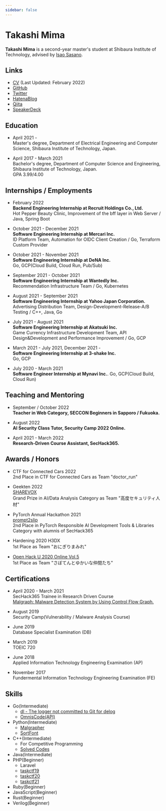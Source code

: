 ```yaml
---
sidebar: false
---
```


# Takashi Mima
**Takashi Mima** is a second-year master's student at Shibaura Institute of Technology, advised by [Isao Sasano](http://www.sic.shibaura-it.ac.jp/~sasano/index.html).


## Links
- [CV](https://docs.google.com/document/d/1WapjZUwRj9J3aBemjO3ONKrPcrY3uf9G7Fgy1vZ3G2w/edit?usp=sharing) (Last Updated: February 2022)  
- [GitHub](https://github.com/task4233)  
- [Twitter](https://twitter.com/task4233)  
- [HatenaBlog](https://task4233.hatenablog.com/)  
- [Qiita](https://qiita.com/task4233)  
- [SpeakerDeck](https://speakerdeck.com/task4233)  

## Education
- April 2021 -  
Master's degree, Department of Electrical Engineering and Computer Science, Shibaura Institute of Technology, Japan.  

- April 2017 - March 2021  
Bachelor's degree, Department of Computer Science and Engineering, Shibaura Institute of Technology, Japan.  
GPA 3.99/4.00  

## Internships / Employments
- February 2022  
**Backend Engineering Internship at Recruit Holdings Co., Ltd.**  
Hot Pepper Beauty Clinic, Improvement of the bff layer in Web Server / Java, Spring Boot

- October 2021 - December 2021  
**Software Engineering Internship at Mercari Inc.**  
ID Platform Team, Automation for OIDC Client Creation / Go, Terraform Custom Provider  

- October 2021 - November 2021  
**Software Engineering Internship at DeNA Inc.**  
Go, GCP(Cloud Build, Cloud Run, Pub/Sub)  

- September 2021 - October 2021  
**Software Engineering Internship at Wantedly Inc.**  
Recommendation Infrastructure Team / Go, Kubernetes  

- August 2021 - September 2021  
**Software Engineering Internship at Yahoo Japan Corporation.**  
Advertising Distribution Team, Design-Development-Release-A/B Testing / C++, Java, Go  

- July 2021 - August 2021  
**Software Engineering Internship at Akatsuki Inc.**  
Game Currency Infrastructure Development Team, API Design&Development and Performance Improvement / Go, GCP  

- March 2021 - July 2021, December 2021 -  
**Software Engineering Internship at 3-shake Inc.**  
Go, GCP  

- July 2020 - March 2021  
**Software Engineer Internship at Mynavi Inc.**. 
Go, GCP(Cloud Build, Cloud Run)

## Teaching and Mentoring
- September / October 2022  
**Teacher in Web Category, SECCON Beginners in Sapporo / Fukuoka.**

- August 2022  
**AI Security Class Tutor, Security Camp 2022 Online.**

- April 2021 - March 2022  
**Research-Driven Course Assistant, SecHack365.**  

## Awards / Honors
- CTF for Connected Cars 2022  
2nd Place in CTF for Connected Cars as Team "doctor_run"

- Geekten 2022  
[SHAREVOX](https://www.sharevox.app/)  
Grand Prize in AI/Data Analysis Category as Team "高度セキュリティ人材"

- PyTorch Annual Hackathon 2021  
[prompt2slip](https://devpost.com/software/promp2slip)  
2nd Place in PyTorch Responsible AI Development Tools & Libraries Category with alumnis of SecHack365

- Hardening 2020 H3DX  
1st Place as Team "おにぎりまみれ"  

- [Open Hack U 2020 Online Vol.5](https://hacku.yahoo.co.jp/hacku2020online5/)  
1st Place as Team "さぼてんとゆかいな仲間たち"  

## Certifications
- April 2020 - March 2021  
SecHack365 Trainee in Research Driven Course  
[Malgraph: Malware Detection System by Using Control Flow Graph.](https://sechack365.nict.go.jp/achievement/2020/pdf/2020_32.pdf)  

- August 2019  
Security Camp(Vulnerability / Malware Analysis Course)

- June 2019  
Database Specialist Examination (DB)  

- March 2019  
TOEIC 720  

- June 2018  
Applied Information Technology Engineering Examination (AP)  

- November 2017  
Fundermental Information Technology Engineering Examination (FE)  

## Skills
 - Go(Intermediate)
   - [dl - The logger not committed to Git for delog](https://github.com/task4233/dl)
   - [OmnisCode(API)](https://github.com/openhacku-saboten/OmnisCode-backend)
 - Python(Intermediate)
   - [Malgrapher](https://github.com/task4233/malgrapher)
   - [SortFont](https://github.com/sort-font/webpage)
 - C++(Intermediate)
   - For Competitive Programming
   - [Solved Codes](https://github.com/task4233/contest)
 - Java(Intermediate)
 - PHP(Beginner)
   - Laravel
   - [taskctf19](https://github.com/task4233/taskctf19)
   - [taskctf20](https://github.com/task4233/taskctf20)
   - [taskctf21](https://github.com/task4233/taskctf21-public)
 - Ruby(Beginner)
 - JavaScript(Beginner)
 - Rust(Beginner)
 - Verilog(Beginner)
